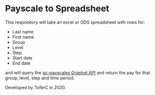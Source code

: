 # Payscale to Spreadsheet

This respository will take an excel or ODS spreadsheet with rows for:

* Last name
* First name
* Group
* Level
* Step
* Start date
* End date

and will query the [gc-payscales Graphql API](https://gc-payscales.herokuapp.com/) and return the pay for that group, level, step and time period.

Developed by ToferC in 2020.